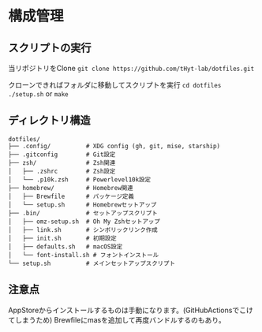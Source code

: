 # 構成管理

## スクリプトの実行
当リポジトリをClone
`git clone https://github.com/tHyt-lab/dotfiles.git`

クローンできればフォルダに移動してスクリプトを実行
`cd dotfiles`
`./setup.sh` or `make`

## ディレクトリ構造
```
dotfiles/
├── .config/          # XDG config (gh, git, mise, starship)
├── .gitconfig        # Git設定
├── zsh/              # Zsh関連
│   ├── .zshrc        # Zsh設定
│   └── .p10k.zsh     # Powerlevel10k設定
├── homebrew/         # Homebrew関連
│   ├── Brewfile      # パッケージ定義
│   └── setup.sh      # Homebrewセットアップ
├── .bin/             # セットアップスクリプト
│   ├── omz-setup.sh  # Oh My Zshセットアップ
│   ├── link.sh       # シンボリックリンク作成
│   ├── init.sh       # 初期設定
│   ├── defaults.sh   # macOS設定
│   └── font-install.sh # フォントインストール
└── setup.sh          # メインセットアップスクリプト
```

## 注意点
AppStoreからインストールするものは手動になります。(GitHubActionsでこけてしまうため)
Brewfileにmasを追加して再度バンドルするのもあり。